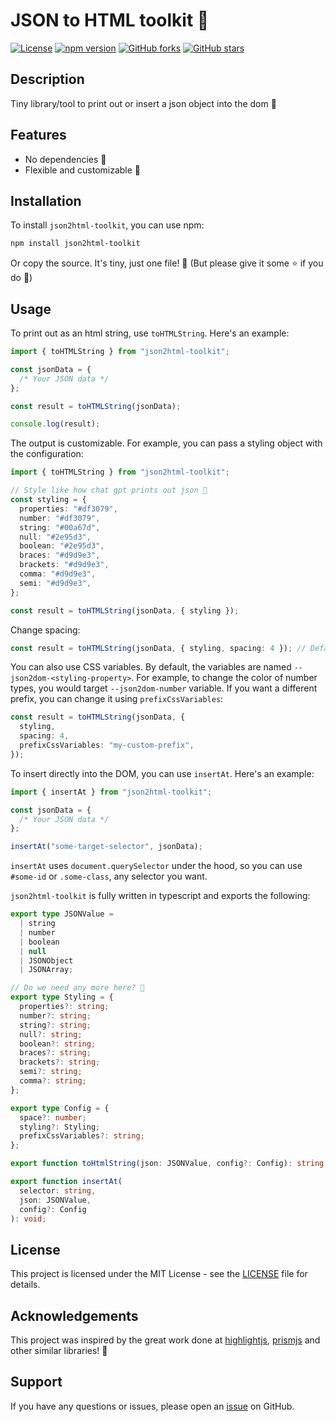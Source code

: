 # JSON to HTML toolkit 🥳

[![License](https://img.shields.io/badge/License-MIT-blue.svg)](LICENSE)
[![npm version](https://badge.fury.io/js/json2html-toolkit.svg)](https://badge.fury.io/js/json2html-toolkit)
[![GitHub forks](https://img.shields.io/github/forks/robinjac/json2html-toolkit)](https://github.com/robinjac/json2html-toolkit/network)
[![GitHub stars](https://img.shields.io/github/stars/robinjac/json2html-toolkit)](https://github.com/robinjac/json2html-toolkit/stargazers)

## Description

Tiny library/tool to print out or insert a json object into the dom 🤘

## Features

- No dependencies 🥹
- Flexible and customizable 💪

## Installation

To install `json2html-toolkit`, you can use npm:

```bash
npm install json2html-toolkit
```

Or copy the source. It's tiny, just one file! 🤫 (But please give it some ⭐️ if you do 🥹)

## Usage

To print out as an html string, use `toHTMLString`. Here's an example:

```ts
import { toHTMLString } from "json2html-toolkit";

const jsonData = {
  /* Your JSON data */
};

const result = toHTMLString(jsonData);

console.log(result);
```

The output is customizable. For example, you can pass a styling object with the configuration:

```ts
import { toHTMLString } from "json2html-toolkit";

// Style like how chat gpt prints out json 🤘
const styling = {
  properties: "#df3079",
  number: "#df3079",
  string: "#00a67d",
  null: "#2e95d3",
  boolean: "#2e95d3",
  braces: "#d9d9e3",
  brackets: "#d9d9e3",
  comma: "#d9d9e3",
  semi: "#d9d9e3",
};

const result = toHTMLString(jsonData, { styling });
```

Change spacing:

```ts
const result = toHTMLString(jsonData, { styling, spacing: 4 }); // Default is 2
```

You can also use CSS variables. By default, the variables are named `--json2dom-<styling-property>`. For example, to change the color of number types, you would target `--json2dom-number` variable. If you want a different prefix, you can change it using `prefixCssVariables`:

```ts
const result = toHTMLString(jsonData, {
  styling,
  spacing: 4,
  prefixCssVariables: "my-custom-prefix",
});
```

To insert directly into the DOM, you can use `insertAt`. Here's an example:

```ts
import { insertAt } from "json2html-toolkit";

const jsonData = {
  /* Your JSON data */
};

insertAt("some-target-selector", jsonData);
```

`insertAt` uses `document.querySelector` under the hood, so you can use `#some-id` or `.some-class`, any selector you want.

`json2html-toolkit` is fully written in typescript and exports the following:

```ts
export type JSONValue =
  | string
  | number
  | boolean
  | null
  | JSONObject
  | JSONArray;

// Do we need any more here? 🤔
export type Styling = {
  properties?: string;
  number?: string;
  string?: string;
  null?: string;
  boolean?: string;
  braces?: string;
  brackets?: string;
  semi?: string;
  comma?: string;
};

export type Config = {
  space?: number;
  styling?: Styling;
  prefixCssVariables?: string;
};

export function toHtmlString(json: JSONValue, config?: Config): string;

export function insertAt(
  selector: string,
  json: JSONValue,
  config?: Config
): void;
```

## License

This project is licensed under the MIT License - see the [LICENSE](LICENSE) file for details.

## Acknowledgements

This project was inspired by the great work done at [highlightjs](https://github.com/highlightjs/highlight.js), [prismjs](https://github.com/PrismJS/prism) and other similar libraries! 🍻

## Support

If you have any questions or issues, please open an [issue](https://github.com/robinjac/json2html-toolkit/issues) on GitHub.
